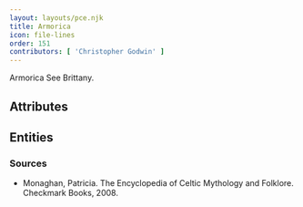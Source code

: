 ```yaml
---
layout: layouts/pce.njk
title: Armorica
icon: file-lines
order: 151
contributors: [ 'Christopher Godwin' ]
---
```

Armorica See Brittany.

## Attributes


## Entities


### Sources

- Monaghan, Patricia. The Encyclopedia of Celtic Mythology and Folklore. Checkmark Books, 2008.

